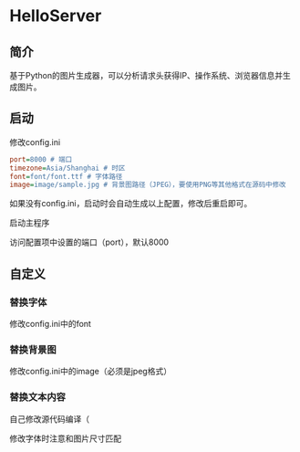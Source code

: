 # HelloServer

## 简介

基于Python的图片生成器，可以分析请求头获得IP、操作系统、浏览器信息并生成图片。

## 启动

修改config.ini

```ini
port=8000 # 端口
timezone=Asia/Shanghai # 时区
font=font/font.ttf # 字体路径
image=image/sample.jpg # 背景图路径（JPEG），要使用PNG等其他格式在源码中修改
```

如果没有config.ini，启动时会自动生成以上配置，修改后重启即可。

启动主程序

访问配置项中设置的端口（port），默认8000

## 自定义

### 替换字体

修改config.ini中的font

### 替换背景图

修改config.ini中的image（必须是jpeg格式）

### 替换文本内容

自己修改源代码编译（

修改字体时注意和图片尺寸匹配
